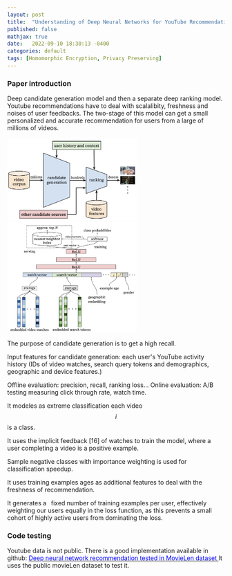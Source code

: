```yaml
---
layout: post
title:  "Understanding of Deep Neural Networks for YouTube Recommendations"
published: false
mathjax: true
date:   2022-09-10 18:30:13 -0400
categories: default
tags: [Homomorphic Encryption, Privacy Preserving]
---
```


### Paper introduction

Deep candidate generation model and then a separate deep ranking model.
Youtube recommendations have to deal with scalalibity, freshness and noises of user feedbacks.
The two-stage of this model can get a small personalized and accurate recommendation for users from a large of millions of videos.


<img src="/assets/images/2022_09_10//recommendation_youtube/recommendation_system_architecture.png" width="300">

<img src="/assets/images/2022_09_10//recommendation_youtube/deep_candidate_generation.png" width="300">

The purpose of candidate generation is to get a high recall.

Input features for candidate generation:
each user's YouTube activity history (IDs of video watches, search query tokens and demographics, geographic and device features.)

Offline evaluation: precision, recall, ranking loss...
Online evaluation: A/B testing measuring click through rate, watch time.

It modeles as extreme classification each video $$i$$ is a class.

It uses the implicit feedback [16] of watches to train the model, where a
user completing a video is a positive example.

Sample negative classes with importance weighting is used for classification speedup.

It uses training examples ages as additional features to deal with the freshness of recommendation.

It generates a  fixed number of training examples per user, effectively weighting
our users equally in the loss function, as this prevents a small cohort of highly active users from dominating the loss.

### Code testing
Youtube data is not public. 
There is a good implementation available in github:
[<span style="color:blue;"> Deep neural network recommendation tested in MovieLen dataset </span>](https://github.com/hyez/Deep-Youtube-Recommendations/blob/master/neural_net.ipynb
)
It uses the public movieLen dataset to test it.

